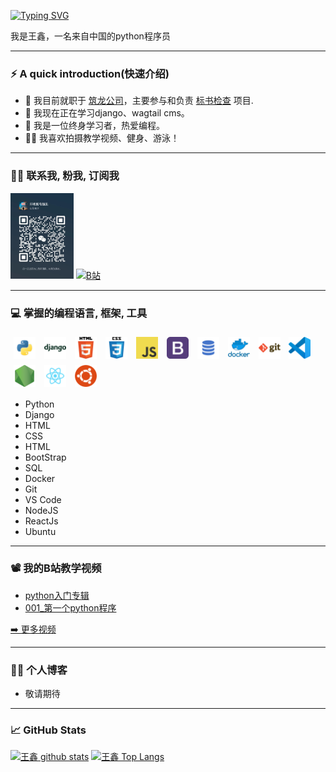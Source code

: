 [![Typing SVG](https://readme-typing-svg.herokuapp.com?font=Fira+Code&pause=1000&width=435&lines=Hi+there!+这里是王鑫的github+%F0%9F%91%8B%F0%9F%8F%BB)](https://git.io/typing-svg)

我是王鑫，一名来自中国的python程序员

---

### ⚡️ A quick introduction(快速介绍)

- 🔭 我目前就职于 [筑龙公司](http://www.zhulong.com.cn/)，主要参与和负责 [标书检查](http://www.zhulong.com.cn/products/intelligencetbws/examination) 项目.
- 🌱 我现在正在学习django、wagtail cms。
- 💼 我是一位终身学习者，热爱编程。
- 🤟🏻 我喜欢拍摄教学视频、健身、游泳！

---

### 🤝🏻 联系我, 粉我, 订阅我
<img src="img\微信名片.jpg" width="20%">
<a href="https://space.bilibili.com/16216540"><img src="img\B站.jpg" width="20%">B站</a>


---

### 💻 掌握的编程语言, 框架, 工具

<p float="left">
<img style="padding:5px;" align="center" alt="Python" width="35px" src="https://raw.githubusercontent.com/github/explore/80688e429a7d4ef2fca1e82350fe8e3517d3494d/topics/python/python.png">
<img style="padding:5px;" align="center" alt="Django" width="35px" src="https://raw.githubusercontent.com/github/explore/80688e429a7d4ef2fca1e82350fe8e3517d3494d/topics/django/django.png">
<img style="padding:5px;" align="center" alt="HTML" width="35px" src="https://raw.githubusercontent.com/github/explore/80688e429a7d4ef2fca1e82350fe8e3517d3494d/topics/html/html.png">
<img style="padding:5px;" align="center" alt="CSS" width="35px" src="https://raw.githubusercontent.com/github/explore/80688e429a7d4ef2fca1e82350fe8e3517d3494d/topics/css/css.png">
<img style="padding:5px;" align="center" alt="JavaScript" width="35px" src="https://raw.githubusercontent.com/github/explore/80688e429a7d4ef2fca1e82350fe8e3517d3494d/topics/javascript/javascript.png">
<img style="padding:5px;" align="center" alt="BootStrap" width="35px" src="https://raw.githubusercontent.com/github/explore/80688e429a7d4ef2fca1e82350fe8e3517d3494d/topics/bootstrap/bootstrap.png">
<img style="padding:5px;" align="center" alt="SQL" width="35px" src="https://raw.githubusercontent.com/github/explore/80688e429a7d4ef2fca1e82350fe8e3517d3494d/topics/sql/sql.png">
<img style="padding:5px;" align="center" alt="Docker" width="35px" src="https://raw.githubusercontent.com/github/explore/80688e429a7d4ef2fca1e82350fe8e3517d3494d/topics/docker/docker.png">
<img style="padding:5px;" align="center" alt="Git" width="35px" src="https://raw.githubusercontent.com/github/explore/80688e429a7d4ef2fca1e82350fe8e3517d3494d/topics/git/git.png">
<img style="padding:5px;" align="center" alt="VS Code" width="35px" src="https://raw.githubusercontent.com/github/explore/80688e429a7d4ef2fca1e82350fe8e3517d3494d/topics/visual-studio-code/visual-studio-code.png">
<img style="padding:5px;" align="center" alt="NodeJS" width="35px" src="https://raw.githubusercontent.com/github/explore/80688e429a7d4ef2fca1e82350fe8e3517d3494d/topics/nodejs/nodejs.png"/>
<img style="padding:5px;" align="center" alt="ReactJs" width="35px" src="https://raw.githubusercontent.com/github/explore/80688e429a7d4ef2fca1e82350fe8e3517d3494d/topics/react/react.png"/>
<img style="padding:5px;" align="center" alt="Ubuntu" width="35px" src="https://raw.githubusercontent.com/github/explore/80688e429a7d4ef2fca1e82350fe8e3517d3494d/topics/ubuntu/ubuntu.png">
</p>

- Python
- Django
- HTML
- CSS
- HTML
- BootStrap
- SQL
- Docker
- Git
- VS Code
- NodeJS
- ReactJs
- Ubuntu

---

### 📽 我的B站教学视频

<!-- YOUTUBE:START -->
- [python入门专辑](https://space.bilibili.com/16216540/channel/seriesdetail?sid=3000772)
- [001_第一个python程序](https://www.bilibili.com/video/BV1gT411C7Yz/?spm_id_from=333.999.0.0)
<!-- YOUTUBE:END -->

[➡️ 更多视频](https://space.bilibili.com/16216540)

---

### ✍🏻 个人博客

- 敬请期待

<!-- [![AB Satyaprakash Medium](https://github-readme-medium.vercel.app/?username=absatyaprakash&limit=3)](https://medium.com/@absatyaprakash) -->

<!-- [➡️ more blogs...](https://space.bilibili.com/16216540) -->

---

### 📈 GitHub Stats

[![王鑫 github stats](https://github-readme-stats.vercel.app/api?username=SHYXIN&count_private=true&show_icons=true)](https://github.com/anuraghazra/github-readme-stats)
[![王鑫 Top Langs](https://github-readme-stats.vercel.app/api/top-langs/?username=SHYXIN&layout=compact&langs_count=10)](https://github.com/anuraghazra/github-readme-stats)
